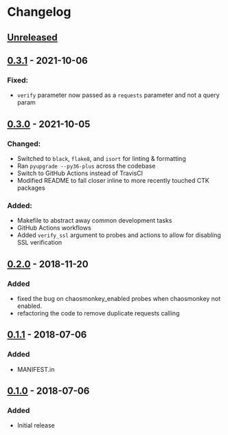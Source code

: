 # Changelog

## [Unreleased][]

[Unreleased]: https://github.com/chaostoolkit-incubator/chaostoolkit-spring/compare/0.3.1...HEAD

## [0.3.1][] - 2021-10-06

[0.3.1]: https://github.com/chaostoolkit-incubator/chaostoolkit-spring/compare/0.3.0...0.3.1

### Fixed:

* `verify` parameter now passed as a `requests` parameter and not a query param

## [0.3.0][] - 2021-10-05

[0.3.0]: https://github.com/chaostoolkit-incubator/chaostoolkit-spring/compare/0.2.0...0.3.0

### Changed:

* Switched to `black`, `flake8`, and `isort` for linting & formatting
* Ran `pyupgrade --py36-plus` across the codebase
* Switch to GitHub Actions instead of TravisCI
* Modified README to fall closer inline to more recently touched CTK packages

### Added:

* Makefile to abstract away common development tasks
* GitHub Actions workflows
* Added `verify_ssl` argument to probes and actions to allow for disabling SSL verification

## [0.2.0][] - 2018-11-20

[0.2.0]: https://github.com/chaostoolkit-incubator/chaostoolkit-spring/compare/0.1.1...0.2.0

### Added

- fixed the bug on chaosmonkey_enabled probes when chaosmonkey not enabled.
- refactoring the code to remove duplicate requests calling

## [0.1.1][] - 2018-07-06

[0.1.1]: https://github.com/chaostoolkit-incubator/chaostoolkit-spring/compare/0.1.0...0.1.1

### Added

-   MANIFEST.in

## [0.1.0][] - 2018-07-06

[0.1.0]: https://github.com/chaostoolkit-incubator/chaostoolkit-spring/tree/0.1.0

### Added

-   Initial release
